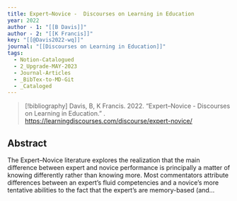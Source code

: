 ```yaml
---
title: Expert–Novice -  Discourses on Learning in Education
year: 2022
author - 1: "[[B Davis]]"
author - 2: "[[K Francis]]"
key: "[[@Davis2022-wq]]"
journal: "[[Discourses on Learning in Education]]"
tags:
  - Notion-Catalogued
  - 2_Upgrade-MAY-2023
  - Journal-Articles
  - _BibTex-to-MD-Git
  - _Cataloged
---
```


> [!bibliography]
> Davis, B, K Francis. 2022. “Expert–Novice -  Discourses on Learning in Education.” . https://learningdiscourses.com/discourse/expert-novice/

## Abstract
The Expert–Novice literature explores the realization that the main difference between expert and novice performance is principally a matter of knowing differently rather than knowing more. Most commentators attribute differences between an expert’s fluid competencies and a novice’s more tentative abilities to the fact that the expert’s are memory-based (and…
